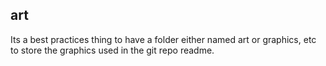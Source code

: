 art
---

Its a best practices thing to have a folder either named art or graphics, etc
to store the graphics used in the git repo readme.